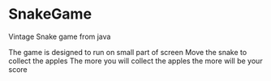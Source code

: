 # SnakeGame
Vintage Snake game from java

The game is designed to run on small part of screen
Move the snake to collect the apples
The more you will collect the apples the more will be your score
